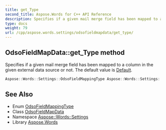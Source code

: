 ```yaml
---
title: get_Type
second_title: Aspose.Words for C++ API Reference
description: Specifies if a given mail merge field has been mapped to a column in the given external data source or not. The default value is Default.
type: docs
weight: 79
url: /cpp/aspose.words.settings/odsofieldmapdata/get_type/
---
```

## OdsoFieldMapData::get_Type method


Specifies if a given mail merge field has been mapped to a column in the given external data source or not. The default value is [Default](../../odsofieldmappingtype/).

```cpp
Aspose::Words::Settings::OdsoFieldMappingType Aspose::Words::Settings::OdsoFieldMapData::get_Type() const
```

## See Also

* Enum [OdsoFieldMappingType](../../odsofieldmappingtype/)
* Class [OdsoFieldMapData](../)
* Namespace [Aspose::Words::Settings](../../)
* Library [Aspose.Words](../../../)
